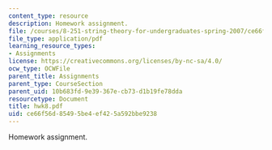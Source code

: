 ```yaml
---
content_type: resource
description: Homework assignment.
file: /courses/8-251-string-theory-for-undergraduates-spring-2007/ce66f56d85495be4ef425a592bbe9238_hwk8.pdf
file_type: application/pdf
learning_resource_types:
- Assignments
license: https://creativecommons.org/licenses/by-nc-sa/4.0/
ocw_type: OCWFile
parent_title: Assignments
parent_type: CourseSection
parent_uid: 10b683fd-9e39-367e-cb73-d1b19fe78dda
resourcetype: Document
title: hwk8.pdf
uid: ce66f56d-8549-5be4-ef42-5a592bbe9238
---
```

Homework assignment.